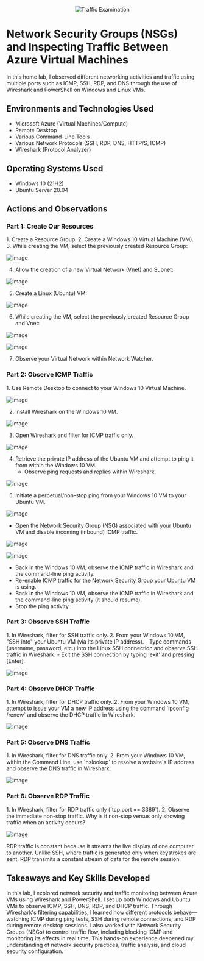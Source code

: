 <p align="center">
  <img src="https://i.imgur.com/Ua7udoS.png" alt="Traffic Examination"/>
</p>

<h1>Network Security Groups (NSGs) and Inspecting Traffic Between Azure Virtual Machines</h1>
In this home lab, I observed different networking activities and traffic using multiple ports such as ICMP, SSH, RDP, and DNS through the use of Wireshark and PowerShell on Windows and Linux VMs.<br />

<h2>Environments and Technologies Used</h2>

- Microsoft Azure (Virtual Machines/Compute)
- Remote Desktop
- Various Command-Line Tools
- Various Network Protocols (SSH, RDP, DNS, HTTP/S, ICMP)
- Wireshark (Protocol Analyzer)

<h2>Operating Systems Used</h2>

- Windows 10 (21H2)
- Ubuntu Server 20.04

<h2>Actions and Observations</h2>

<h3>Part 1: Create Our Resources</h3>
1. Create a Resource Group.
2. Create a Windows 10 Virtual Machine (VM).
3. While creating the VM, select the previously created Resource Group:  

![image](https://github.com/user-attachments/assets/408e9ccb-623c-4b7f-9bf3-0a4b57164720)
 
   
4. Allow the creation of a new Virtual Network (Vnet) and Subnet:  

![image](https://github.com/user-attachments/assets/bb67a3a3-49c4-4607-82b0-88c8873fbf23)

  
5. Create a Linux (Ubuntu) VM:

![image](https://github.com/user-attachments/assets/b4881d6e-98ba-4207-8107-d6cd46166c17)

  
6. While creating the VM, select the previously created Resource Group and Vnet:  
 
![image](https://github.com/user-attachments/assets/3751d075-3f68-48d4-a14c-51038ba0228c)

![image](https://github.com/user-attachments/assets/368338ec-7942-45e1-bfc4-23fdf555416e)

   
7. Observe your Virtual Network within Network Watcher.

<h3>Part 2: Observe ICMP Traffic</h3>
1. Use Remote Desktop to connect to your Windows 10 Virtual Machine.
  
  ![image](https://github.com/user-attachments/assets/fe36038c-337f-4ff9-a410-9a62dcbe5094)

2. Install Wireshark on the Windows 10 VM.
 
![image](https://github.com/user-attachments/assets/8d815bbb-f070-4810-901b-5792d531b4c7)

3. Open Wireshark and filter for ICMP traffic only.  
  
![image](https://github.com/user-attachments/assets/1c21c157-d05f-4875-a63e-e65ef2b48f74)

4. Retrieve the private IP address of the Ubuntu VM and attempt to ping it from within the Windows 10 VM.
   - Observe ping requests and replies within Wireshark.  
 
![image](https://github.com/user-attachments/assets/14535019-3bd2-438c-a930-a4b83b950e54)
 
   
5. Initiate a perpetual/non-stop ping from your Windows 10 VM to your Ubuntu VM.  

 ![image](https://github.com/user-attachments/assets/95c30475-ce66-4c4e-b3b8-6480fd88f129)

   - Open the Network Security Group (NSG) associated with your Ubuntu VM and disable incoming (inbound) ICMP traffic.  
  
![image](https://github.com/user-attachments/assets/74c652bc-8e40-4ed2-b50b-9129651c2b5f)

![image](https://github.com/user-attachments/assets/7f008296-aedb-4d4e-81e3-0c5c15812843)


   - Back in the Windows 10 VM, observe the ICMP traffic in Wireshark and the command-line ping activity.
   - Re-enable ICMP traffic for the Network Security Group your Ubuntu VM is using.
   - Back in the Windows 10 VM, observe the ICMP traffic in Wireshark and the command-line ping activity (it should resume).
   - Stop the ping activity.

<h3>Part 3: Observe SSH Traffic</h3>
1. In Wireshark, filter for SSH traffic only.
2. From your Windows 10 VM, "SSH into" your Ubuntu VM (via its private IP address).
   - Type commands (username, password, etc.) into the Linux SSH connection and observe SSH traffic in Wireshark.
   - Exit the SSH connection by typing 'exit' and pressing [Enter].  
  
   ![image](https://github.com/user-attachments/assets/5c49d46c-6f7d-429b-a15b-c49e6a2811b7)

<h3>Part 4: Observe DHCP Traffic</h3>
1. In Wireshark, filter for DHCP traffic only.
2. From your Windows 10 VM, attempt to issue your VM a new IP address using the command `ipconfig /renew` and observe the DHCP traffic in Wireshark.  

![image](https://github.com/user-attachments/assets/9b6dce5b-c7ed-4cce-bb36-7363c033c943)

<h3>Part 5: Observe DNS Traffic</h3>
1. In Wireshark, filter for DNS traffic only.
2. From your Windows 10 VM, within the Command Line, use `nslookup` to resolve a website's IP address and observe the DNS traffic in Wireshark.  
  
![image](https://github.com/user-attachments/assets/9f4346ee-74f8-425d-9479-487e584e02ce)

<h3>Part 6: Observe RDP Traffic</h3>
1. In Wireshark, filter for RDP traffic only (`tcp.port == 3389`).
2. Observe the immediate non-stop traffic. Why is it non-stop versus only showing traffic when an activity occurs?

![image](https://github.com/user-attachments/assets/1caacf25-bad0-4e0c-b2dc-08ce01b14416)
   
   RDP traffic is constant because it streams the live display of one computer to another. Unlike SSH, where traffic is generated only when keystrokes are sent, RDP transmits a constant stream of data for the remote session.  

   

<h2>Takeaways and Key Skills Developed</h2>
In this lab, I explored network security and traffic monitoring between Azure VMs using Wireshark and PowerShell. I set up both Windows and Ubuntu VMs to observe ICMP, SSH, DNS, RDP, and DHCP traffic. Through Wireshark's filtering capabilities, I learned how different protocols behave—watching ICMP during ping tests, SSH during remote connections, and RDP during remote desktop sessions. I also worked with Network Security Groups (NSGs) to control traffic flow, including blocking ICMP and monitoring its effects in real time. This hands-on experience deepened my understanding of network security practices, traffic analysis, and cloud security configuration.
